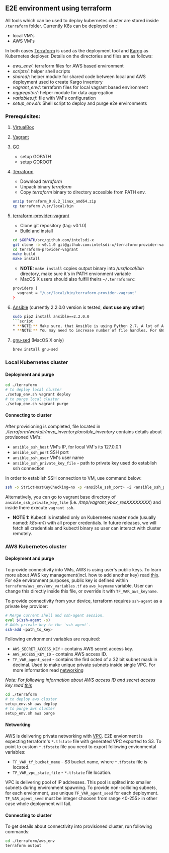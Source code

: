 ## E2E environment using terraform
All tools which can be used to deploy kubernetes cluster are stored inside `/terraform` folder.
Currently K8s can be deployed on :
 - local VM's
 - AWS VM's

In both cases [Terraform](https://www.terraform.io/) is used as the deployment tool and [Kargo](https://github.com/kubernetes-incubator/kargo) as Kubernetes deployer. Details on the 
directories and files are as follows:
 - *aws_env/*: terraform files for AWS based environment
 - *scripts/*: helper shell scripts
 - *shared/*: helper module for shared code between local and AWS deployment used to create Kargo inventory
 - *vagrant_env/*: terraform files for local vagrant based environment
 - *aggregator/*: helper module for data aggregation
 - *variables.tf*: file with VM's configuration
 - *setup_env.sh*: Shell script to deploy and purge e2e environments

### Prerequisites:
1. [VirtualBox](https://www.virtualbox.org/wiki/VirtualBox)
1. [Vagrant](https://www.vagrantup.com/)
1. [GO](https://golang.org/)
    * setup GOPATH
    * setup GOROOT
1. [Terraform](https://www.terraform.io/)
    * Download *terraform*
    * Unpack binary *terraform*
    * Copy *terraform* binary to directory accesible from PATH env.
    ```sh
    unzip terraform_0.8.2_linux_amd64.zip
    cp terraform /usr/local/bin
    ```
1. [terraform-provider-vagrant](https://github.com/intelsdi-x/terraform-provider-vagrant)
    * Clone git repository (tag: v0.1.0) 
    * Build and install
    ```sh
    cd $GOPATH/src/github.com/intelsdi-x
    git clone -b v0.1.0 git@github.com:intelsdi-x/terraform-provider-vagrant
    cd terraform-provider-vagrant
    make build
    make install
    ```
    * **NOTE:**  `make install` copies output binary into */usr/local/bin* directory, make sure it's in PATH envionment variable
    * MacOS X users should also fulfill theirs `~/.terraformrc`:
    ```sh
    providers {
      vagrant = "/usr/local/bin/terraform-provider-vagrant"
    }
    ```

1. [Ansible](https://www.ansible.com/) (currently 2.2.0.0 version is tested, **dont use any other**)
    ```sh
    sudo pip2 install ansible==2.2.0.0
    ```script
    * **NOTE:** Make sure, that Ansible is using Python 2.7. A lot of Ansible scripts are prepared exlusivly for Python 2.7*
    * **NOTE:** You may need to increase number of file handles. For GNU\Linux use ulitmit. MacOS X users should run `sudo launchctl limit maxfiles unlimited`*

1. [gnu-sed](https://www.gnu.org/software/sed/manual/sed.html) (MacOS X only)
    ```sh
    brew install gnu-sed
    ```

### Local Kubernetes cluster
#### Deployment and purge

```sh
cd ./terraform
# to deploy local cluster 
./setup_env.sh vagrant deploy
# to purge local cluster
./setup_env.sh vagrant purge
```


#### Connecting to cluster

After provisioning is completed, file located in *./terraform/workdir/mvp_inventory/ansible_inventory* contains details
about provisoned VM's: 
 - `ansible_ssh_host`  VM's IP, for local VM's its 127.0.0.1
 - `ansible_ssh_port`  SSH port
 - `ansible_ssh_user`  VM's user name
 - `ansible_ssh_private_key_file` - path to private key used do establish ssh connection

In order to establish SSH connection to VM, use command below:
``` sh
ssh -o StrictHostKeyChecking=no -p <ansible_ssh_port> -i <ansible_ssh_private_key_file> <ansible_ssh_user>@<ansible_ssh_host>
```

Alternatively, you can go to vagrant base directory of `ansible_ssh_private_key_file` (i.e. */tmp/vagrant_vbox_resXXXXXXXX*)
and inside there execute `vagrant ssh`.

* **NOTE 1:**
Kubectl is installed only on Kubernetes master node (usually named: *k8s-m1*) with all proper credentials.
In future releases, we will fetch all credentials and kubectl binary so user can interact with cluster remotely.


### AWS Kubernetes cluster
#### Deployment and purge
To provide connectivity into VMs, AWS is using user's public keys. To learn more about AWS key management(incl. how to add another key) read [this](https://docs.aws.amazon.com/AWSEC2/latest/UserGuide/ec2-key-pairs.html).
For e2e environment purposes, public key is defined within `terraform/aws_env/env_variables.tf` as `aws_keyname` variable. User can change this directly
inside this file, or override it with `TF_VAR_aws_keyname`.

To provide connectivity from your device, terraform requires `ssh-agent` as a private key provider:
```sh
# Merge current shell and ssh-agent session.
eval $(ssh-agent -s)
# Adds private key to the `ssh-agent`.
ssh-add <path_to_key>
```

Following environment variables are required:
  * `AWS_SECRET_ACCESS_KEY` - contains AWS secret access key.
  * `AWS_ACCESS_KEY_ID` - contains AWS access ID.
  * `TF_VAR_agent_seed` - contains the fird octed of a 32 bit subnet mask in decimal. Used to make unique private subnets inside single VPC. For more information read [networking](#networking)

*Note: For following information about AWS access ID and secret access key read [this](http://docs.aws.amazon.com/general/latest/gr/aws-sec-cred-types.html#access-keys-and-secret-access-keys)*


```sh
cd ./terraform
# to deploy aws cluster
setup_env.sh aws deploy
# to purge aws cluster
setup_env.sh aws purge
```

#### Networking
AWS is delivering private networking with [VPC](https://aws.amazon.com/vpc/). E2E envionment is expecting terraform's `*.tfstate` file with generated VPC exported to S3.
To point to custom `*.tfstate` file you need to export following envionmental variables:
  * `TF_VAR_tf_bucket_name` - S3 bucket name, where `*.tfstate` file is located.
  * `TF_VAR_vpc_state_file` - `*.tfstate` file location.

VPC is delivering pool of IP addresses. This pool is splited into smaller subnets during environment spawning. To provide non-colliding subnets, for each
envionment, use unique `TF_VAR_agent_seed` for each deployment. `TF_VAR_agent_seed` must be integer choosen from range <0-255> in other case whole deployment
will fail.

#### Connecting to cluster
To get details about connectivity into provisioned cluster, run following commands:
```sh
cd ./terraform/aws_env
terraform output
```
